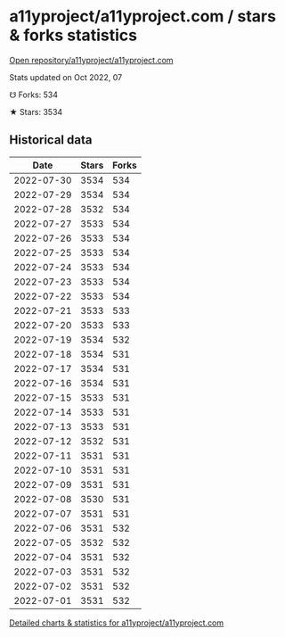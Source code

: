 # a11yproject/a11yproject.com / stars & forks statistics

[Open repository/a11yproject/a11yproject.com](https://github.com/a11yproject/a11yproject.com)

Stats updated on Oct 2022, 07

☋ Forks: 534

★ Stars: 3534

## Historical data
| Date | Stars | Forks |
|------|-------|-------|
| 2022-07-30 | 3534 | 534 | 
| 2022-07-29 | 3534 | 534 | 
| 2022-07-28 | 3532 | 534 | 
| 2022-07-27 | 3533 | 534 | 
| 2022-07-26 | 3533 | 534 | 
| 2022-07-25 | 3533 | 534 | 
| 2022-07-24 | 3533 | 534 | 
| 2022-07-23 | 3533 | 534 | 
| 2022-07-22 | 3533 | 534 | 
| 2022-07-21 | 3533 | 533 | 
| 2022-07-20 | 3533 | 533 | 
| 2022-07-19 | 3534 | 532 | 
| 2022-07-18 | 3534 | 531 | 
| 2022-07-17 | 3534 | 531 | 
| 2022-07-16 | 3534 | 531 | 
| 2022-07-15 | 3533 | 531 | 
| 2022-07-14 | 3533 | 531 | 
| 2022-07-13 | 3533 | 531 | 
| 2022-07-12 | 3532 | 531 | 
| 2022-07-11 | 3531 | 531 | 
| 2022-07-10 | 3531 | 531 | 
| 2022-07-09 | 3531 | 531 | 
| 2022-07-08 | 3530 | 531 | 
| 2022-07-07 | 3531 | 531 | 
| 2022-07-06 | 3531 | 532 | 
| 2022-07-05 | 3532 | 532 | 
| 2022-07-04 | 3531 | 532 | 
| 2022-07-03 | 3531 | 532 | 
| 2022-07-02 | 3531 | 532 | 
| 2022-07-01 | 3531 | 532 | 


[Detailed charts & statistics for a11yproject/a11yproject.com](https://reviewgithub.com/rep/a11yproject/a11yproject.com)
